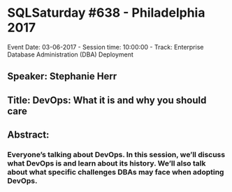 # SQLSaturday #638 - Philadelphia 2017
Event Date: 03-06-2017 - Session time: 10:00:00 - Track: Enterprise Database Administration (DBA)  Deployment
## Speaker: Stephanie Herr
## Title: DevOps: What it is and why you should care
## Abstract:
### Everyone’s talking about DevOps.  In this session, we’ll discuss what DevOps is and learn about its history.  We’ll also talk about what specific challenges DBAs may face when adopting DevOps.
